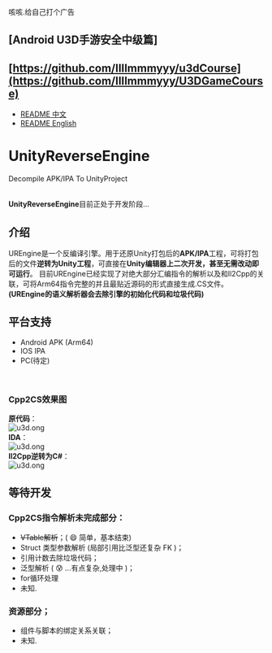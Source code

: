 咳咳.给自己打个广告
## [Android U3D手游安全中级篇] 
## [https://github.com/IIIImmmyyy/u3dCourse](https://github.com/IIIImmmyyy/U3DGameCourse)

- [README 中文](./README.md)
- [README English](./README-en.md)
# UnityReverseEngine
Decompile APK/IPA  To  UnityProject 
<br/>
<br/>

**UnityReverseEngine**目前正处于开发阶段...

## 介绍
UREngine是一个反编译引擎。用于还原Unity打包后的**APK/IPA**工程，可将打包后的文件**逆转为Unity工程**，可直接在**Unity编辑器上二次开发，甚至无需改动即可运行**。
目前UREngine已经实现了对绝大部分汇编指令的解析以及和Il2Cpp的关联，可将Arm64指令完整的并且最贴近源码的形式直接生成.CS文件。**(UREngine的语义解析器会去除引擎的初始化代码和垃圾代码)**
<br/>

## 平台支持

- Android APK (Arm64)
- IOS IPA
- PC(待定)
<br/>

### Cpp2CS效果图

**原代码**：
<br/>
<img alt ="u3d.ong" src="https://raw.githubusercontent.com/IIIImmmyyy/UnityReverseEngine/master/source/ori.png" >
<br/>
**IDA**：
<br/>
<img alt ="u3d.ong" src="https://raw.githubusercontent.com/IIIImmmyyy/UnityReverseEngine/master/source/ida.png" >
<br/>
**Il2Cpp逆转为C#**：
<br/>
<img alt ="u3d.ong" src="https://raw.githubusercontent.com/IIIImmmyyy/UnityReverseEngine/master/source/back.png" >


## 等待开发
### Cpp2CS指令解析未完成部分：

- ~~VTable解析~~；( :smile: 简单，基本结束)
- Struct 类型参数解析 (局部引用比泛型还复杂 FK )；
- 引用计数去除垃圾代码；
- 泛型解析 (  :cold_sweat:  ...有点复杂,处理中 )；
- for循环处理 
- 未知.
### 资源部分；

- 组件与脚本的绑定关系关联；
- 未知.
   
